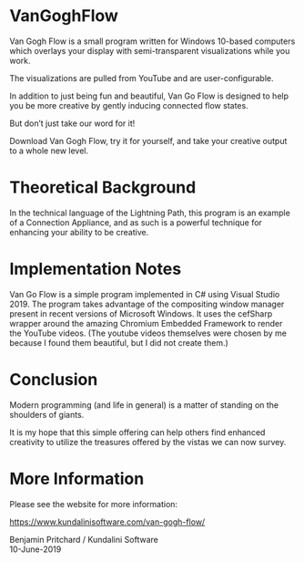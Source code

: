 # VanGoghFlow
Van Gogh Flow is a small program written for Windows 10-based computers which overlays your display with semi-transparent visualizations while you work.

The visualizations are pulled from YouTube and are user-configurable.

In addition to just being fun and beautiful, Van Go Flow is designed to help you be more creative by gently inducing connected flow states.

But don’t just take our word for it!

Download Van Gogh Flow, try it for yourself, and take your creative output to a whole new level.

# Theoretical Background
In the technical language of the Lightning Path, this program is an example of a Connection Appliance, and as such is a powerful technique for enhancing your ability to be creative.

# Implementation Notes
Van Go Flow is a simple program implemented in C# using Visual Studio 2019. The program takes advantage of the compositing window manager present in recent versions of Microsoft Windows. It uses the cefSharp wrapper around the amazing Chromium Embedded Framework to render the YouTube videos. (The youtube videos themselves were chosen by me because I found them beautiful, but I did not create them.)

# Conclusion
Modern programming (and life in general) is a matter of standing on the shoulders of giants.

It is my hope that this simple offering can help others find enhanced creativity to utilize the treasures offered by the vistas we can now survey.


# More Information

Please see the website for more information:

https://www.kundalinisoftware.com/van-gogh-flow/

Benjamin Pritchard / Kundalini Software  
10-June-2019
